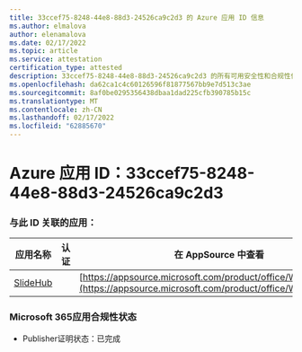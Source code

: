 ```yaml
---
title: 33ccef75-8248-44e8-88d3-24526ca9c2d3 的 Azure 应用 ID 信息
ms.author: elmalova
author: elenamalova
ms.date: 02/17/2022
ms.topic: article
ms.service: attestation
certification_type: attested
description: 33ccef75-8248-44e8-88d3-24526ca9c2d3 的所有可用安全性和合规性信息。
ms.openlocfilehash: da62ca1c4c60126596f81877567bb9e7d513c3ae
ms.sourcegitcommit: 8af0be0295356438dbaa1dad225cfb390785b15c
ms.translationtype: MT
ms.contentlocale: zh-CN
ms.lasthandoff: 02/17/2022
ms.locfileid: "62885670"
---
```

# <a name="azure-app-id-33ccef75-8248-44e8-88d3-24526ca9c2d3"></a>Azure 应用 ID：33ccef75-8248-44e8-88d3-24526ca9c2d3


### <a name="apps-associated-with-this-id"></a>与此 ID 关联的应用：
| **应用名称** | **认证** | **在 AppSource 中查看** |
|--------------|---------------|-----------------------|
| [SlideHub](https://docs.microsoft.com/microsoft-365-app-certification/forward/WA200001625) |  | [https://appsource.microsoft.com/product/office/WA200001625](https://appsource.microsoft.com/product/office/WA200001625) |

### <a name="microsoft-365-app-compliance-status"></a>Microsoft 365应用合规性状态
- Publisher证明状态：已完成
